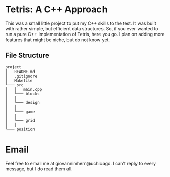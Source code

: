# Tetris: A C++ Approach

This was a small little project to put my C++ skills to the test. It was built with rather simple, but efficient data structures. 
So, if you ever wanted to run a pure C++ implementation of Tetris, here you go. I plan on adding more features that might be niche, 
but do not know yet.

## File Structure
```
project
│   README.md
│   .gitignore
│   Makefile
└─── src
│   │   main.cpp
│   └─── blocks
│   │
│   └─── design
│   │
│   └─── game 
│   │
│   └─── grid
│   │
└─── position       
```

# Email 
Feel free to email me at giovannimhern@uchicago. I can't reply to every message, but I do read them all.
